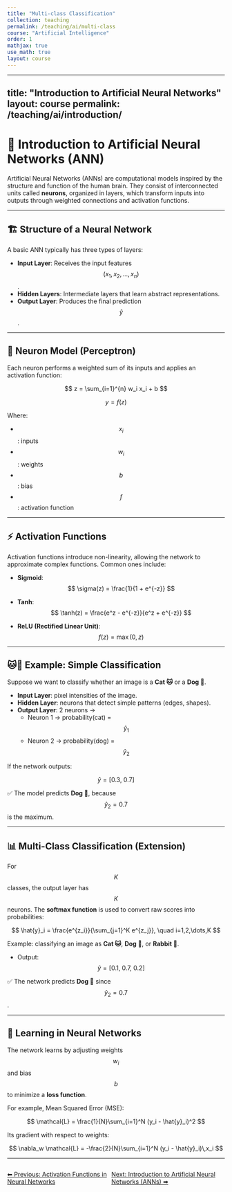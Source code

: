 ```yaml
---
title: "Multi-class Classification"
collection: teaching
permalink: /teaching/ai/multi-class
course: "Artificial Intelligence"
order: 1
mathjax: true
use_math: true
layout: course
---
```

---
title: "Introduction to Artificial Neural Networks"
layout: course
permalink: /teaching/ai/introduction/
---

# 📘 Introduction to Artificial Neural Networks (ANN)

Artificial Neural Networks (ANNs) are computational models inspired by the structure and function of the human brain. They consist of interconnected units called **neurons**, organized in layers, which transform inputs into outputs through weighted connections and activation functions.  

---

## 🏗 Structure of a Neural Network

A basic ANN typically has three types of layers:  

- **Input Layer**: Receives the input features $$(x_1, x_2, \dots, x_n)$$.  
- **Hidden Layers**: Intermediate layers that learn abstract representations.  
- **Output Layer**: Produces the final prediction $$\hat{y}$$.  

---

## 🔢 Neuron Model (Perceptron)

Each neuron performs a weighted sum of its inputs and applies an activation function:  

$$
z = \sum_{i=1}^{n} w_i x_i + b
$$

$$
y = f(z)
$$

Where:  
- $$x_i$$: inputs  
- $$w_i$$: weights  
- $$b$$: bias  
- $$f$$: activation function  

---

## ⚡ Activation Functions

Activation functions introduce non-linearity, allowing the network to approximate complex functions. Common ones include:  

- **Sigmoid**:  
  $$
  \sigma(z) = \frac{1}{1 + e^{-z}}
  $$

- **Tanh**:  
  $$
  \tanh(z) = \frac{e^z - e^{-z}}{e^z + e^{-z}}
  $$

- **ReLU (Rectified Linear Unit)**:  
  $$
  f(z) = \max(0, z)
  $$

---

## 🐱🐶 Example: Simple Classification

Suppose we want to classify whether an image is a **Cat 🐱** or a **Dog 🐶**.  

- **Input Layer**: pixel intensities of the image.  
- **Hidden Layer**: neurons that detect simple patterns (edges, shapes).  
- **Output Layer**: 2 neurons →  
  - Neuron 1 → probability(cat) = $$\hat{y}_1$$  
  - Neuron 2 → probability(dog) = $$\hat{y}_2$$  

If the network outputs:  

$$
\hat{y} = [0.3, \ 0.7]
$$

✅ The model predicts **Dog 🐶**, because $$\hat{y}_2 = 0.7$$ is the maximum.  

---

## 📊 Multi-Class Classification (Extension)

For $$K$$ classes, the output layer has $$K$$ neurons. The **softmax function** is used to convert raw scores into probabilities:  

$$
\hat{y}_i = \frac{e^{z_i}}{\sum_{j=1}^K e^{z_j}}, \quad i=1,2,\dots,K
$$

Example: classifying an image as **Cat 🐱**, **Dog 🐶**, or **Rabbit 🐰**.  

- Output:  
  $$
  \hat{y} = [0.1, \ 0.7, \ 0.2]
  $$  

✅ The network predicts **Dog 🐶** since $$\hat{y}_2 = 0.7$$.  

---

## 🔧 Learning in Neural Networks

The network learns by adjusting weights $$w_i$$ and bias $$b$$ to minimize a **loss function**.  

For example, Mean Squared Error (MSE):  

$$
\mathcal{L} = \frac{1}{N}\sum_{i=1}^N (y_i - \hat{y}_i)^2
$$

Its gradient with respect to weights:  

$$
\nabla_w \mathcal{L} = -\frac{2}{N}\sum_{i=1}^N (y_i - \hat{y}_i)\,x_i
$$

---



<div class="lesson-nav" style="display:flex; justify-content:space-between; margin-top:2em;">
  <a class="btn btn--inverse" href="{{ '/teaching/ai/activation-functions' | relative_url }}">⬅︎ Previous: Activation Functions in Neural Networks</a>
  <a class="btn btn--primary" href="{{ '/teaching/ai/anns' | relative_url }}">Next: Introduction to Artificial Neural Networks (ANNs) ➡︎</a>
</div>